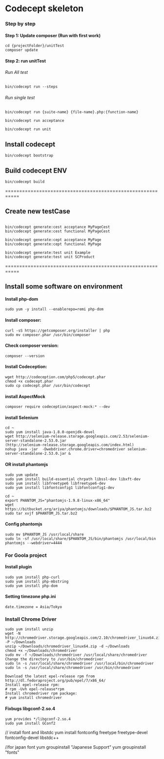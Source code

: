 # Codecept skeleton

### Step by step
#### Step 1: Update composer (Run with first work)
```
cd {projectFolder}/unitTest
composer update
```

#### Step 2: run unitTest
###### Run All test
```
bin/codecept run --steps
```
###### Run single test
```
bin/codecept run {suite-name} {file-name}.php:{function-name}
```
```
bin/codecept run acceptance

bin/codecept run unit
```
## Install codecept
```
bin/codecept bootstrap
```

## Build codecept ENV
```
bin/codecept build
```
===========================================================
## Create new testCase
```

bin/codecept generate:cest acceptance MyPageCest
bin/codecept generate:cest functional MyPageCest

bin/codecept generate:cept acceptance MyPage
bin/codecept generate:cept functional MyPage

bin/codecept generate:test unit Example
bin/codecept generate:test unit SCProduct
```

===========================================================
## Install some software on environment

#### Install php-dom
```
sudo yum -y install --enablerepo=remi php-dom
```

#### Install composer:
```
curl -sS https://getcomposer.org/installer | php
sudo mv composer.phar /usr/bin/composer
```

#### Check composer version:
```
composer --version
```

#### Install Codeception:
```
wget http://codeception.com/php5/codecept.phar
chmod +x codecept.phar
sudo cp codecept.phar /usr/bin/codecept 
``` 

#### install AspectMock
```
composer require codeception/aspect-mock:* --dev
```

#### install Selenium 
```
cd ~
sudo yum install java-1.8.0-openjdk-devel
wget http://selenium-release.storage.googleapis.com/2.53/selenium-server-standalone-2.53.0.jar
(http://selenium-release.storage.googleapis.com/index.html)
nohup java -jar  -Dwebdriver.chrome.driver=chromedriver selenium-server-standalone-2.53.0.jar &
```


#### OR install phantomjs 
```
sudo yum update
sudo yum install build-essential chrpath libssl-dev libxft-dev
sudo yum install libfreetype6 libfreetype6-dev
sudo yum install libfontconfig1 libfontconfig1-dev
```
```
cd ~
export PHANTOM_JS="phantomjs-1.9.8-linux-x86_64"
wget https://bitbucket.org/ariya/phantomjs/downloads/$PHANTOM_JS.tar.bz2
sudo tar xvjf $PHANTOM_JS.tar.bz2
```

#### Config phantomjs
```
sudo mv $PHANTOM_JS /usr/local/share
sudo ln -sf /usr/local/share/$PHANTOM_JS/bin/phantomjs /usr/local/bin
phantomjs --webdriver=4444

```


### For Goola project
#### Install plugin
```
sudo yum install php-curl
sudo yum install php-mbstring
sudo yum install php-dom
```
#### Setting timezone php.ini
```
date.timezone = Asia/Tokyo
```

### Install Chrome Driver
```
sudo yum install unzip
wget -N http://chromedriver.storage.googleapis.com/2.10/chromedriver_linux64.zip -P ~/Downloads
unzip ~/Downloads/chromedriver_linux64.zip -d ~/Downloads
chmod +x ~/Downloads/chromedriver
sudo mv -f ~/Downloads/chromedriver /usr/local/share/chromedriver
Change the directory to /usr/bin/chromedriver
sudo ln -s /usr/local/share/chromedriver /usr/local/bin/chromedriver
sudo ln -s /usr/local/share/chromedriver /usr/bin/chromedriver
```
```
Download the latest epel-release rpm from
http://dl.fedoraproject.org/pub/epel/7/x86_64/
Install epel-release rpm:
# rpm -Uvh epel-release*rpm
Install chromedriver rpm package:
# yum install chromedriver
```
#### Fixbugs libgconf-2.so.4
```
yum provides */libgconf-2.so.4
sudo yum install GConf2
```
// install font and libstdc
yum install fontconfig freetype freetype-devel fontconfig-devel libstdc++

//for japan font
yum groupinstall "Japanese Support"
yum groupinstall "fonts"